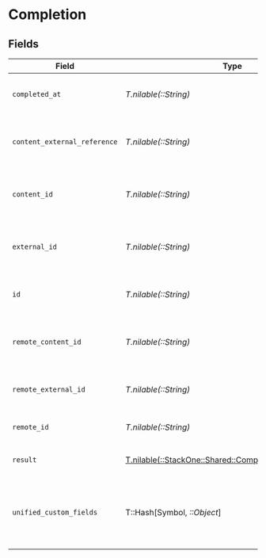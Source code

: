 # Completion


## Fields

| Field                                                                                                    | Type                                                                                                     | Required                                                                                                 | Description                                                                                              | Example                                                                                                  |
| -------------------------------------------------------------------------------------------------------- | -------------------------------------------------------------------------------------------------------- | -------------------------------------------------------------------------------------------------------- | -------------------------------------------------------------------------------------------------------- | -------------------------------------------------------------------------------------------------------- |
| `completed_at`                                                                                           | *T.nilable(::String)*                                                                                    | :heavy_minus_sign:                                                                                       | The date the content was completed                                                                       | 2021-07-21T14:00:00.000Z                                                                                 |
| `content_external_reference`                                                                             | *T.nilable(::String)*                                                                                    | :heavy_minus_sign:                                                                                       | The external ID associated with this content                                                             | SOFTWARE-ENG-LV1-TRAINING-VIDEO-1-CONTENT                                                                |
| `content_id`                                                                                             | *T.nilable(::String)*                                                                                    | :heavy_minus_sign:                                                                                       | The content ID associated with this completion                                                           | 16873-ENG-VIDEO-1                                                                                        |
| `external_id`                                                                                            | *T.nilable(::String)*                                                                                    | :heavy_minus_sign:                                                                                       | The external ID associated with this completion                                                          | SOFTWARE-ENG-LV1-TRAINING-VIDEO-1-COMPLETION                                                             |
| `id`                                                                                                     | *T.nilable(::String)*                                                                                    | :heavy_minus_sign:                                                                                       | The ID associated with this completion                                                                   | 123456                                                                                                   |
| `remote_content_id`                                                                                      | *T.nilable(::String)*                                                                                    | :heavy_minus_sign:                                                                                       | Provider's unique identifier of the completion                                                           | e3cb75bf-aa84-466e-a6c1-b8322b257a48                                                                     |
| `remote_external_id`                                                                                     | *T.nilable(::String)*                                                                                    | :heavy_minus_sign:                                                                                       | Provider's unique identifier of the content                                                              | e3cb75bf-aa84-466e-a6c1-b8322b257a48                                                                     |
| `remote_id`                                                                                              | *T.nilable(::String)*                                                                                    | :heavy_minus_sign:                                                                                       | Provider's unique identifier                                                                             | 8187e5da-dc77-475e-9949-af0f1fa4e4e3                                                                     |
| `result`                                                                                                 | [T.nilable(::StackOne::Shared::CompletionSchemasResult)](../../models/shared/completionschemasresult.md) | :heavy_minus_sign:                                                                                       | The result of the completion                                                                             |                                                                                                          |
| `unified_custom_fields`                                                                                  | T::Hash[Symbol, *::Object*]                                                                              | :heavy_minus_sign:                                                                                       | Custom Unified Fields configured in your StackOne project                                                | {<br/>"my_project_custom_field_1": "REF-1236",<br/>"my_project_custom_field_2": "some other value"<br/>} |